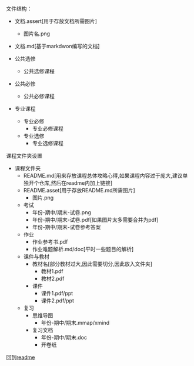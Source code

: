 文件结构：

- 文档.assert[用于存放文档所需图片]
  - 图片名.png

- 文档.md[基于markdwon编写的文档]

- 公共选修
  - 公共选修课程

- 公共必修
  - 公共必修课程

- 专业课程
  - 专业必修
    - 专业必修课程
  - 专业选修
    - 专业选修课程

课程文件夹设置

- 课程文件夹
  - README.md[用来存放课程总体攻略心得,如果课程内容过于庞大,建议单独开个仓库,然后在readme内加上链接]
  - README.asset[用于存放README.md所需图片]
    - 图片.png
  - 考试
    - 年份-期中/期末-试卷.png
    - 年份-期中/期末-试卷.pdf[如果图片太多需要合并为pdf]
    - 年份-期中/期末-试卷参考答案
  - 作业
    - 作业参考书.pdf
    - 作业难题解析.md/doc[平时一些题目的解析]
  - 课件与教材
    - 教材名[部分教材过大,因此需要切分,因此放入文件夹]
      - 教材1.pdf
      - 教材2.pdf
    - 课件
      - 课件1.pdf/ppt
      - 课件2.pdf/ppt
  - 复习
    - 思维导图
      - 年份-期中/期末.mmap/xmind
    - 复习文档
      - 年份-期中/期末.doc
      - 开卷纸

回到[readme](../readme.md)